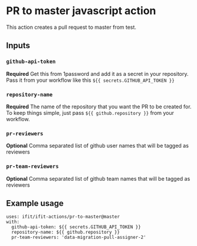 # PR to master javascript action

This action creates a pull request to master from test.

## Inputs

### `github-api-token`

**Required** Get this from 1password and add it as a secret in your repository.
Pass it from your workflow like this `${{ secrets.GITHUB_API_TOKEN }}`

### `repository-name`

**Required** The name of the repository that you want the PR to be created for.  
To keep things simple, just pass `${{ github.repository }}` from your workflow.

### `pr-reviewers`

**Optional** Comma separated list of github user names that will be tagged as reviewers

### `pr-team-reviewers`

**Optional** Comma separated list of github team names that will be tagged as reviewers

## Example usage

```
uses: ifit/ifit-actions/pr-to-master@master
with:
  github-api-token: ${{ secrets.GITHUB_API_TOKEN }}
  repository-name: ${{ github.repository }}
  pr-team-reviewers: 'data-migration-pull-assigner-2'
```